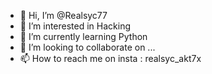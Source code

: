 - 👋 Hi, I’m @Realsyc77
- 👀 I’m interested in Hacking
- 🌱 I’m currently learning Python
- 💞️ I’m looking to collaborate on ...
- 📫 How to reach me on insta : realsyc_akt7x

<!---
Realsyc77/Realsyc77 is a ✨ special ✨ repository because its `README.md` (this file) appears on your GitHub profile.
You can click the Preview link to take a look at your changes.
--->
